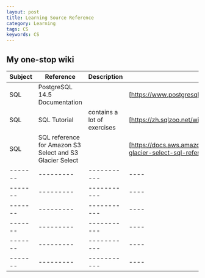 ```yaml
---
layout: post
title: Learning Source Reference 
category: Learning
tags: CS
keywords: CS
---
```


## My one-stop wiki ##

| Subject | Reference | Description | Link |
| ------- | --------- | ----------- | ---- |
| SQL | PostgreSQL 14.5 Documentation |  | [https://www.postgresql.org/docs/current/index.html] |
| SQL | SQL Tutorial | contains a lot of exercises | [https://zh.sqlzoo.net/wiki/SQL_Tutorial] |
| SQL | SQL reference for Amazon S3 Select and S3 Glacier Select |  | [https://docs.aws.amazon.com/AmazonS3/latest/userguide/s3-glacier-select-sql-reference.html] |
| ------- | --------- | ----------- | ---- |
| ------- | --------- | ----------- | ---- |
| ------- | --------- | ----------- | ---- |
| ------- | --------- | ----------- | ---- |
| ------- | --------- | ----------- | ---- |
| ------- | --------- | ----------- | ---- |